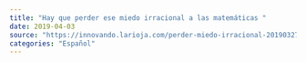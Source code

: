 ```yaml
---
title: "Hay que perder ese miedo irracional a las matemáticas "
date: 2019-04-03
source: "https://innovando.larioja.com/perder-miedo-irracional-20190327003809-ntvo.html"
categories: "Español"
---
```

